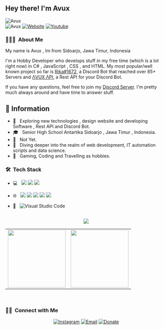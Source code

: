 <h2> Hey there! I'm Avux</h2>
<div align="left"><img alt="Avux"src="https://discord.c99.nl/widget/theme-2/889180287362273310.png"></div>
<div align="left"><img alt="Avux"src="https://komarev.com/ghpvc/?username=avuxgaming&style=flat-square&label=PROFILE+VIEWS&color=lightgrey"> <a href="https://avux.ga/"><img alt="Website" src="https://img.shields.io/badge/Website-www.avux.ga-blue?style=flat-square&logo=google-chrome"></a> <a href="https://avux.ga/"><img alt="Youtube" src="https://img.shields.io/badge/Youtube-Avux-red?style=flat-square&logo=youtube"></a></div>

<h3> 👨🏻‍💻 &nbsp;About Me </h3>
My name is Avux , Im from Sidoarjo, Jawa Timur, Indonesia

I'm a Hobby Developer who develops stuff in my free time (which is a lot right now) in C# , JavaScript , CSS , and HTML. My most popular/well known project so far is [Rika#1672](https://rika.ga), a Discord Bot that reached over 85+ Servers and [ΛVUX ΛPI](https://api.avux.ga), a Rest API for your Discord Bot.

If you have any questions, feel free to join my [Discord Server](https://api.avux.ga/support). I'm pretty much always around and have time to answer stuff.

## 📁 Information

- 🤔 &nbsp; Exploring new technologies , design website and developing Software , Rest API and Discord Bot.
- 🎓 &nbsp; Senior High School Antartika Sidoarjo , Jawa Timur , Indonesia.
- 💼 &nbsp; Not Yet.
- 💭 &nbsp; Diving deeper into the realm of web development, IT automation scripts and data science.
- 🍭 &nbsp; Gaming, Coding and Travelling as hobbies.

<h3> 🛠 &nbsp;Tech Stack</h3>

- 💻 &nbsp; <img src="https://img.shields.io/badge/c++%20-%2300599C.svg?&style=for-the-badge&logo=c%2B%2B&ogoColor=white"/> <img src="https://img.shields.io/badge/c%23%20-%23239120.svg?&style=for-the-badge&logo=c-sharp&logoColor=white"/> <img src="https://img.shields.io/badge/python%20-%2314354C.svg?&style=for-the-badge&logo=python&logoColor=white"/>
- 🌐 &nbsp; <img src="https://img.shields.io/badge/html5%20-%23E34F26.svg?&style=for-the-badge&logo=html5&logoColor=white"/> <img src="https://img.shields.io/badge/css3%20-%231572B6.svg?&style=for-the-badge&logo=css3&logoColor=white"/> <img src="https://img.shields.io/badge/bootstrap%20-%23563D7C.svg?&style=for-the-badge&logo=bootstrap&logoColor=white"/> <img src="https://img.shields.io/badge/javascript%20-%23323330.svg?&style=for-the-badge&logo=javascript&logoColor=%23F7DF1E"/> <img src="https://img.shields.io/badge/node.js%20-%2343853D.svg?&style=for-the-badge&logo=node.js&logoColor=white"/>

- 🔧 &nbsp;
 ![Visual Studio Code](https://img.shields.io/badge/-VsCode-2C2C32?style=flat-square&logo=visual-studio-code&logoColor=0078D7)


<br/>
<div align="center">
 <img src="https://github-profile-trophy.vercel.app/?username=avuxgaming&theme=dracula&count_private=true"></div>
<table width="100%" align="center">
  <tr>
    <td>
<img height="180em" src="https://github-readme-stats.vercel.app/api?username=avuxgaming&show_icons=true&hide_border=true&theme=tokyonight" /> </td>
 <td> <img height="180em" src="https://github-readme-stats.vercel.app/api/top-langs/?username=avuxgaming&show_icons=true&hide_border=true&layout=compact&langs_count=8&theme=tokyonight"/> </td>
  </tr>
 <table>
  </div>
<br/>

<h3> 🤝🏻 &nbsp;Connect with Me </h3>

<p align="center">
<a href="https://www.instagram.com/d.avux/"><img alt="Instagram" src="https://img.shields.io/badge/Instagram-d.avux-blue?style=flat-square&logo=instagram"></a>
<a href="mailto:avuxgaming@gmail.com"><img alt="Email" src="https://img.shields.io/badge/Email-avuxgaming@gmail.com-blue?style=flat-square&logo=gmail"></a>
<a href="https://saweria.co/avux/"><img alt="Donate" src="https://img.shields.io/badge/Donate-Saweria.co-blue?style=flat-square&logo=donate"></a>
</p>
